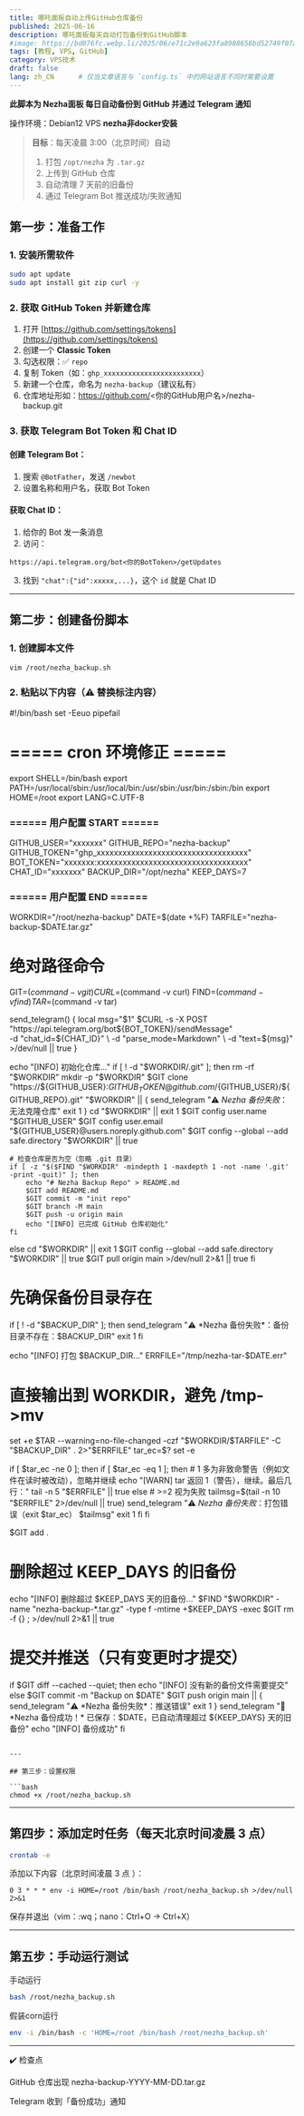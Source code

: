 ```yaml
---
title: 哪吒面板自动上传GitHub仓库备份
published: 2025-06-16
description: 哪吒面板每天自动打包备份到GitHub脚本
#image: https://bd076fc.webp.li/2025/06/e71c2e9a623fa8988658bd52749f07a5.png
tags: [教程, VPS, GitHub]
category: VPS技术
draft: false
lang: zh_CN      # 仅当文章语言与 `config.ts` 中的网站语言不同时需要设置
---
```




**此脚本为 Nezha面板 每日自动备份到 GitHub 并通过 Telegram 通知**

操作环境：Debian12 VPS **nezha非docker安装**
> **目标**：每天凌晨 3:00（北京时间）自动
> 1. 打包 `/opt/nezha` 为 `.tar.gz`  
> 2. 上传到 GitHub 仓库  
> 3. 自动清理 7 天前的旧备份  
> 4. 通过 Telegram Bot 推送成功/失败通知 

## 第一步：准备工作

### 1. 安装所需软件

```bash
sudo apt update
sudo apt install git zip curl -y
```

### 2. 获取 GitHub Token 并新建仓库

1. 打开 [https://github.com/settings/tokens](https://github.com/settings/tokens)
2. 创建一个  **Classic Token**
3. 勾选权限：✅ `repo`
4. 复制 Token（如：`ghp_xxxxxxxxxxxxxxxxxxxxxxxx`）
5. 新建一个仓库，命名为 `nezha-backup`（建议私有）
6. 仓库地址形如：https://github.com/<你的GitHub用户名>/nezha-backup.git

### 3. 获取 Telegram Bot Token 和 Chat ID

#### 创建 Telegram Bot：

1. 搜索 `@BotFather`，发送 `/newbot`
2. 设置名称和用户名，获取 Bot Token

#### 获取 Chat ID：

1. 给你的 Bot 发一条消息
2. 访问：

```
https://api.telegram.org/bot<你的BotToken>/getUpdates
```

3. 找到 `"chat":{"id":xxxxx,...}`，这个 `id` 就是 Chat ID

---

## 第二步：创建备份脚本

### 1. 创建脚本文件

```bash
vim /root/nezha_backup.sh
```

### 2. 粘贴以下内容（⚠️ 替换标注内容）

#!/bin/bash
set -Eeuo pipefail

# ===== cron 环境修正 =====
export SHELL=/bin/bash
export PATH=/usr/local/sbin:/usr/local/bin:/usr/sbin:/usr/bin:/sbin:/bin
export HOME=/root
export LANG=C.UTF-8

### ====== 用户配置 START ======
GITHUB_USER="xxxxxxx"
GITHUB_REPO="nezha-backup"
GITHUB_TOKEN="ghp_xxxxxxxxxxxxxxxxxxxxxxxxxxxxxxxxxxx"
BOT_TOKEN="xxxxxxx:xxxxxxxxxxxxxxxxxxxxxxxxxxxxxxxxxxx"
CHAT_ID="xxxxxxx"
BACKUP_DIR="/opt/nezha"
KEEP_DAYS=7
### ====== 用户配置 END ======

WORKDIR="/root/nezha-backup"
DATE=$(date +%F)
TARFILE="nezha-backup-$DATE.tar.gz"

# 绝对路径命令
GIT=$(command -v git)
CURL=$(command -v curl)
FIND=$(command -v find)
TAR=$(command -v tar)

send_telegram() {
    local msg="$1"
    $CURL -s -X POST "https://api.telegram.org/bot${BOT_TOKEN}/sendMessage" \
        -d "chat_id=${CHAT_ID}" \
        -d "parse_mode=Markdown" \
        -d "text=${msg}" >/dev/null || true
}

echo "[INFO] 初始化仓库..."
if [ ! -d "$WORKDIR/.git" ]; then
    rm -rf "$WORKDIR"
    mkdir -p "$WORKDIR"
    $GIT clone "https://${GITHUB_USER}:${GITHUB_TOKEN}@github.com/${GITHUB_USER}/${GITHUB_REPO}.git" "$WORKDIR" || {
        send_telegram "⚠️ *Nezha 备份失败*：无法克隆仓库"
        exit 1
    }
    cd "$WORKDIR" || exit 1
    $GIT config user.name "$GITHUB_USER"
    $GIT config user.email "${GITHUB_USER}@users.noreply.github.com"
    $GIT config --global --add safe.directory "$WORKDIR" || true

    # 检查仓库是否为空（忽略 .git 目录）
    if [ -z "$($FIND "$WORKDIR" -mindepth 1 -maxdepth 1 -not -name '.git' -print -quit)" ]; then
        echo "# Nezha Backup Repo" > README.md
        $GIT add README.md
        $GIT commit -m "init repo"
        $GIT branch -M main
        $GIT push -u origin main
        echo "[INFO] 已完成 GitHub 仓库初始化"
    fi
else
    cd "$WORKDIR" || exit 1
    $GIT config --global --add safe.directory "$WORKDIR" || true
    $GIT pull origin main >/dev/null 2>&1 || true
fi

# 先确保备份目录存在
if [ ! -d "$BACKUP_DIR" ]; then
    send_telegram "⚠️ *Nezha 备份失败*：备份目录不存在：$BACKUP_DIR"
    exit 1
fi

echo "[INFO] 打包 $BACKUP_DIR..."
ERRFILE="/tmp/nezha-tar-$DATE.err"
# 直接输出到 WORKDIR，避免 /tmp->mv
set +e
$TAR --warning=no-file-changed -czf "$WORKDIR/$TARFILE" -C "$BACKUP_DIR" . 2>"$ERRFILE"
tar_ec=$?
set -e

if [ $tar_ec -ne 0 ]; then
    if [ $tar_ec -eq 1 ]; then
        # 1 多为非致命警告（例如文件在读时被改动），忽略并继续
        echo "[WARN] tar 返回 1（警告），继续。最后几行："
        tail -n 5 "$ERRFILE" || true
    else
        # >=2 视为失败
        tailmsg=$(tail -n 10 "$ERRFILE" 2>/dev/null || true)
        send_telegram "⚠️ *Nezha 备份失败*：打包错误（exit $tar_ec）
$tailmsg"
        exit 1
    fi
fi

$GIT add .

# 删除超过 KEEP_DAYS 的旧备份
echo "[INFO] 删除超过 $KEEP_DAYS 天的旧备份..."
$FIND "$WORKDIR" -name "nezha-backup-*.tar.gz" -type f -mtime +$KEEP_DAYS -exec $GIT rm -f {} \; >/dev/null 2>&1 || true

# 提交并推送（只有变更时才提交）
if $GIT diff --cached --quiet; then
    echo "[INFO] 没有新的备份文件需要提交"
else
    $GIT commit -m "Backup on $DATE"
    $GIT push origin main || {
        send_telegram "⚠️ *Nezha 备份失败*：推送错误"
        exit 1
    }
    send_telegram "🎉 *Nezha 备份成功！* 已保存：$DATE，已自动清理超过 ${KEEP_DAYS} 天的旧备份"
    echo "[INFO] 备份成功"
fi

```

---

## 第三步：设置权限

```bash
chmod +x /root/nezha_backup.sh
```

---

## 第四步：添加定时任务（每天北京时间凌晨 3 点）

```bash
crontab -e
```

添加以下内容（北京时间凌晨 3 点 ）：

```cron
0 3 * * * env -i HOME=/root /bin/bash /root/nezha_backup.sh >/dev/null 2>&1
```

保存并退出（vim：:wq；nano：Ctrl+O → Ctrl+X）

---

## 第五步：手动运行测试

手动运行
```bash
bash /root/nezha_backup.sh
```

假装corn运行
```bash
env -i /bin/bash -c 'HOME=/root /bin/bash /root/nezha_backup.sh'
```

---


✔️ 检查点

GitHub 仓库出现 nezha-backup-YYYY-MM-DD.tar.gz

Telegram 收到「备份成功」通知
